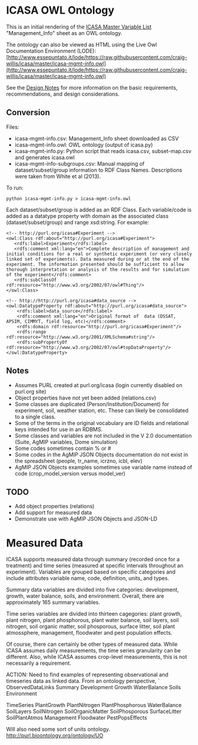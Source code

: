 # ICASA OWL Ontology

This is an initial rendering of the [ICASA Master Variable List](https://docs.google.com/spreadsheets/d/1MYx1ukUsCAM1pcixbVQSu49NU-LfXg-Dtt-ncLBzGAM/pub?output=html#) "Management_Info" sheet as an OWL ontology.

The ontology can also be viewed as HTML using the Live Owl Documentation Environment (LODE):
[http://www.essepuntato.it/lode/https://raw.githubusercontent.com/craig-willis/icasa/master/icasa-mgmt-info.owl](http://www.essepuntato.it/lode/https://raw.githubusercontent.com/craig-willis/icasa/master/icasa-mgmt-info.owl)

See the [Design Notes](docs/design.md) for more information on the basic requirements, recommendations, and design considerations.

## Conversion
Files:
* icasa-mgmt-info.csv: Management_Info sheet downloaded as CSV
* icasa-mgmt-info.owl: OWL ontology (output of icasa.py)
* icasa-mgmt-info.py: Python script that reads icasa.csv, subset-map.csv and generates icasa.owl
* icasa-mgmt-info-subgroups.csv: Manual mapping of dataset/subset/group information to RDF Class Names. Descriptions were taken from White et al (2013).

To run:
```
python icasa-mgmt-info.py > icasa-mgmt-info.owl
```

Each dataset/subset/group is added as an RDF Class. Each variable/code is added as a datatype property with domain as the associated class (dataset/subset/group) and range xsd:string. For example:

```
<!-- http://purl.org/icasa#Experiment -->
<owl:Class rdf:about="http://purl.org/icasa#Experiment">
   <rdfs:label>Experiment</rdfs:label> 
   <rdfs:comment xml:lang="en">Complete description of management and initial conditions for a real or synthetic experiment (or very closely linked set of experiments). Data measured during or at the end of the experiment. The information presented should be sufficient to allow thorough interpretation or analysis of the results and for simulation of the experiment</rdfs:comment>
   <rdfs:subClassOf rdf:resource="http://www.w3.org/2002/07/owl#Thing"/>
</owl:Class>

<!-- http://http://purl.org/icasa#data_source -->
<owl:DatatypeProperty rdf:about="http://purl.org/icasa#data_source">
    <rdfs:label>data_source</rdfs:label>
    <rdfs:comment xml:lang="en">Original format of  data (DSSAT, APSIM, CIMMYT, field log, etc)</rdfs:comment>     
    <rdfs:domain rdf:resource="http://purl.org/icasa#Experiment"/>
    <rdfs:range rdf:resource="http://www.w3.org/2001/XMLSchema#string"/>
    <rdfs:subPropertyOf rdf:resource="http://www.w3.org/2002/07/owl#topDataProperty"/>
</owl:DatatypeProperty>
```

## Notes
* Assumes PURL created at purl.org/icasa (login currently disabled on purl.org site)
* Object properties have not yet been added (relations.csv)
* Some classes are duplicated (Person/Institution/Document) for experiment, soil, weather station, etc.  These can likely be consolidated to a single class.
* Some of the terms in the original vocabulary are ID fields and relational keys intended for use in an RDBMS.
* Some classes and variables are not included in the V 2.0 documentation (Suite, AgMIP variables, Dome simulation)
* Some codes sometimes contain % or #
* Some codes in the AgMIP JSON Objects documentation do not exist in the spreadsheet (people, tr_name, icrzno, icbl, elev)
* AgMIP JSON Objects examples sometimes use variable name instead of code (crop_model_version versus model_ver)

## TODO
* Add object properties (relations)
* Add support for measured data
* Demonstrate use with AgMIP JSON Objects and JSON-LD


# Measured Data

ICASA supports measured data through summary (recorded once for a treatment) and time series (measured at specific intervals throughout an experiment).  Variables are grouped based on specific categories and include attributes variable name, code, definition, units, and types.

Summary data variables are divided into five categories: development, growth, water balance, soils, and environment. Overall, there are approximately 165 summary variables.

Time series variables are divided into thirteen cagegories: plant growth, plant nitrogen, plant phosphorous, plant water balance, soil layers, soil nitrogen, soil organic matter, soil phosporous, surface litter, soil plant atmossphere, management, floodwater and pest population effects.

Of course, there can certainly be other types of measured data.  While ICASA assumes daily measurements, the time series granularity can be different.  Also, while ICASA assumes crop-level measurements, this is not necessarily a requirement.

ACTION: Need to find examples of representing observational and timeseries data as linked data. From an ontology perspective, 
`
ObservedDataLinks
Summary
Development
Growth
WaterBalance
Soils
Environment

TimeSeries
PlantGrowth
PlantNitrogen
PlantPhosphorous
WaterBalance
SoilLayers
SoilNitrogen
SoilOrganicMatter
SoilPhosporous
SurfaceLitter
SoilPlantAtmos
Management
Floodwater
PestPopsEffects


Will also need some sort of units ontology.
http://purl.bioontology.org/ontology/UO


 
